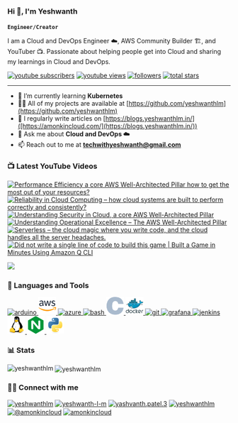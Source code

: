 ### Hi 👋, I'm Yeshwanth

**`Engineer/Creator`**

I am a Cloud and DevOps Engineer ☁️, AWS Community Builder 🏗️, and YouTuber 📺. Passionate about helping people get into Cloud and sharing my learnings in Cloud and DevOps.

   <p align="left">
      <a href="https://www.youtube.com/c/TechWithYeshwanth?sub_confirmation=1">
         <img alt="youtube subscribers" title="Subscribe to my YouTube channel" src="https://custom-icon-badges.demolab.com/youtube/channel/subscribers/UCwhERUcuzUCwr8x8mQ8zrcw?color=%23E05D44&label=SUBSCRIBE&logo=video&logoColor=white&style=for-the-badge&labelColor=CE4630"/></a> 
      <a href="https://www.youtube.com/c/TechWithYeshwanth">
         <img alt="youtube views" title="YouTube views" src="https://custom-icon-badges.demolab.com/youtube/channel/views/UCwhERUcuzUCwr8x8mQ8zrcw?color=%23E1AD0E&logo=eye&logoColor=white&style=for-the-badge&labelColor=C79600"/></a> 
      <a href="https://github.com/yeshwanthlm?tab=followers">
         <img alt="followers" title="Follow me on Github" src="https://custom-icon-badges.demolab.com/github/followers/yeshwanthlm?color=236ad3&labelColor=1155ba&style=for-the-badge&logo=person-add&label=Follow&logoColor=white"/></a>
      <a href="https://github.com/yeshwanthlm?tab=repositories&sort=stargazers">
         <img alt="total stars" title="Total stars on GitHub" src="https://custom-icon-badges.demolab.com/github/stars/yeshwanthlm?color=55960c&style=for-the-badge&labelColor=488207&logo=star"/></a>
   </p>

---

- 🌱 I’m currently learning **Kubernetes**
- 👨‍💻 All of my projects are available at [https://github.com/yeshwanthlm](https://github.com/yeshwanthlm)
- 📝 I regularly write articles on [https://blogs.yeshwanthlm.in/]([https://amonkincloud.com/](https://blogs.yeshwanthlm.in/))
- 💬 Ask me about **Cloud and DevOps ☁️**
- 📫 Reach out to me at **techwithyeshwanth@gmail.com**


### 📺 Latest YouTube Videos

<!-- BEGIN YOUTUBE-CARDS -->
[![Performance Efficiency a core AWS Well-Architected Pillar how to get the most out of your resources?](https://ytcards.demolab.com/?id=lyzpFjw8V2I&title=Performance+Efficiency+a+core+AWS+Well-Architected+Pillar+how+to+get+the+most+out+of+your+resources%3F&lang=en&timestamp=1751200255&background_color=%230d1117&title_color=%23ffffff&stats_color=%23dedede&max_title_lines=1&width=250&border_radius=5 "Performance Efficiency a core AWS Well-Architected Pillar how to get the most out of your resources?")](https://www.youtube.com/shorts/lyzpFjw8V2I)
[![Reliability in Cloud Computing – how cloud systems are built to perform correctly and consistently?](https://ytcards.demolab.com/?id=Se3OLJ-5_4Y&title=Reliability+in+Cloud+Computing+%E2%80%93+how+cloud+systems+are+built+to+perform+correctly+and+consistently%3F&lang=en&timestamp=1751113840&background_color=%230d1117&title_color=%23ffffff&stats_color=%23dedede&max_title_lines=1&width=250&border_radius=5 "Reliability in Cloud Computing – how cloud systems are built to perform correctly and consistently?")](https://www.youtube.com/shorts/Se3OLJ-5_4Y)
[![Understanding Security in Cloud, a core AWS Well-Architected Pillar](https://ytcards.demolab.com/?id=giBVSM2nzHc&title=Understanding+Security+in+Cloud%2C+a+core+AWS+Well-Architected+Pillar&lang=en&timestamp=1751027453&background_color=%230d1117&title_color=%23ffffff&stats_color=%23dedede&max_title_lines=1&width=250&border_radius=5 "Understanding Security in Cloud, a core AWS Well-Architected Pillar")](https://www.youtube.com/shorts/giBVSM2nzHc)
[![Understanding Operational Excellence – The AWS Well-Architected Pillar](https://ytcards.demolab.com/?id=1Vh1agn2JiE&title=Understanding+Operational+Excellence+%E2%80%93+The+AWS+Well-Architected+Pillar&lang=en&timestamp=1750941002&background_color=%230d1117&title_color=%23ffffff&stats_color=%23dedede&max_title_lines=1&width=250&border_radius=5 "Understanding Operational Excellence – The AWS Well-Architected Pillar")](https://www.youtube.com/shorts/1Vh1agn2JiE)
[![Serverless – the cloud magic where you write code, and the cloud handles all the server headaches.](https://ytcards.demolab.com/?id=95jk3FE65Vw&title=Serverless+%E2%80%93+the+cloud+magic+where+you+write+code%2C+and+the+cloud+handles+all+the+server+headaches.&lang=en&timestamp=1750854611&background_color=%230d1117&title_color=%23ffffff&stats_color=%23dedede&max_title_lines=1&width=250&border_radius=5 "Serverless – the cloud magic where you write code, and the cloud handles all the server headaches.")](https://www.youtube.com/shorts/95jk3FE65Vw)
[![Did not write a single line of code to build this game  | Built a Game in Minutes Using Amazon Q CLI](https://ytcards.demolab.com/?id=Z8e25X68sJc&title=Did+not+write+a+single+line+of+code+to+build+this+game++%7C+Built+a+Game+in+Minutes+Using+Amazon+Q+CLI&lang=en&timestamp=1750768241&background_color=%230d1117&title_color=%23ffffff&stats_color=%23dedede&max_title_lines=1&width=250&border_radius=5 "Did not write a single line of code to build this game  | Built a Game in Minutes Using Amazon Q CLI")](https://www.youtube.com/watch?v=Z8e25X68sJc)
<!-- END YOUTUBE-CARDS -->

[<img src="https://custom-icon-badges.demolab.com/badge/-Subscribe%20For%20More-red?style=for-the-badge&logo=video&logoColor=white"/>](https://www.youtube.com/c/amonkincloud?sub_confirmation=1)

### 🧰 Languages and Tools

<p align="left"> <a href="https://www.arduino.cc/" target="_blank" rel="noreferrer"> <img src="https://cdn.worldvectorlogo.com/logos/arduino-1.svg" alt="arduino" width="40" height="40"/> </a> <a href="https://aws.amazon.com" target="_blank" rel="noreferrer"> <img src="https://raw.githubusercontent.com/devicons/devicon/master/icons/amazonwebservices/amazonwebservices-original-wordmark.svg" alt="aws" width="40" height="40"/> </a> <a href="https://azure.microsoft.com/en-in/" target="_blank" rel="noreferrer"> <img src="https://www.vectorlogo.zone/logos/microsoft_azure/microsoft_azure-icon.svg" alt="azure" width="40" height="40"/> </a> <a href="https://www.gnu.org/software/bash/" target="_blank" rel="noreferrer"> <img src="https://www.vectorlogo.zone/logos/gnu_bash/gnu_bash-icon.svg" alt="bash" width="40" height="40"/> </a> <a href="https://www.cprogramming.com/" target="_blank" rel="noreferrer"> <img src="https://raw.githubusercontent.com/devicons/devicon/master/icons/c/c-original.svg" alt="c" width="40" height="40"/> </a> <a href="https://www.docker.com/" target="_blank" rel="noreferrer"> <img src="https://raw.githubusercontent.com/devicons/devicon/master/icons/docker/docker-original-wordmark.svg" alt="docker" width="40" height="40"/> </a> <a href="https://git-scm.com/" target="_blank" rel="noreferrer"> <img src="https://www.vectorlogo.zone/logos/git-scm/git-scm-icon.svg" alt="git" width="40" height="40"/> </a> <a href="https://grafana.com" target="_blank" rel="noreferrer"> <img src="https://www.vectorlogo.zone/logos/grafana/grafana-icon.svg" alt="grafana" width="40" height="40"/> </a> <a href="https://www.jenkins.io" target="_blank" rel="noreferrer"> <img src="https://www.vectorlogo.zone/logos/jenkins/jenkins-icon.svg" alt="jenkins" width="40" height="40"/> </a> <a href="https://www.linux.org/" target="_blank" rel="noreferrer"> <img src="https://raw.githubusercontent.com/devicons/devicon/master/icons/linux/linux-original.svg" alt="linux" width="40" height="40"/> </a> <a href="https://www.nginx.com" target="_blank" rel="noreferrer"> <img src="https://raw.githubusercontent.com/devicons/devicon/master/icons/nginx/nginx-original.svg" alt="nginx" width="40" height="40"/> </a> <a href="https://www.python.org" target="_blank" rel="noreferrer"> <img src="https://raw.githubusercontent.com/devicons/devicon/master/icons/python/python-original.svg" alt="python" width="40" height="40"/> </a> </p>

### 📊 Stats
<p><img align="left" src="https://github-readme-stats.vercel.app/api/top-langs?username=yeshwanthlm&show_icons=true&locale=en&layout=compact" alt="yeshwanthlm" /></p>

<p>&nbsp;<img align="center" src="https://github-readme-stats.vercel.app/api?username=yeshwanthlm&show_icons=true&locale=en" alt="yeshwanthlm" /></p>

### 🏄‍♂️ Connect with me
   <p align="left">
   <a href="https://dev.to/yeshwanthlm" target="blank"><img align="center" src="https://raw.githubusercontent.com/rahuldkjain/github-profile-readme-generator/master/src/images/icons/Social/devto.svg" alt="yeshwanthlm" height="30" width="40" /></a>
   <a href="https://linkedin.com/in/yeshwanth-l-m" target="blank"><img align="center" src="https://raw.githubusercontent.com/rahuldkjain/github-profile-readme-generator/master/src/images/icons/Social/linked-in-alt.svg" alt="yeshwanth-l-m" height="30" width="40" /></a>
   <a href="https://fb.com/yashvanth.patel.3" target="blank"><img align="center" src="https://raw.githubusercontent.com/rahuldkjain/github-profile-readme-generator/master/src/images/icons/Social/facebook.svg" alt="yashvanth.patel.3" height="30" width="40" /></a>
   <a href="https://instagram.com/yeshwanthlm" target="blank"><img align="center" src="https://raw.githubusercontent.com/rahuldkjain/github-profile-readme-generator/master/src/images/icons/Social/instagram.svg" alt="yeshwanthlm" height="30" width="40" /></a>
   <a href="https://hashnode.com/@amonkincloud" target="blank"><img align="center" src="https://raw.githubusercontent.com/rahuldkjain/github-profile-readme-generator/master/src/images/icons/Social/hashnode.svg" alt="@amonkincloud" height="30" width="40" /></a>
   <a href="https://www.youtube.com/c/amonkincloud" target="blank"><img align="center" src="https://raw.githubusercontent.com/rahuldkjain/github-profile-readme-generator/master/src/images/icons/Social/youtube.svg" alt="amonkincloud" height="30" width="40" /></a>
   </p>
